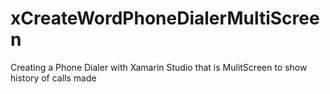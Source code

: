 xCreateWordPhoneDialerMultiScreen
=================================

Creating a Phone Dialer with Xamarin Studio that is MulitScreen to show history of calls made
